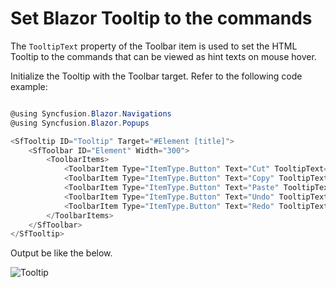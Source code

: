 # Set Blazor Tooltip to the commands

The `TooltipText` property of the Toolbar item is used to set the HTML Tooltip to the commands that can be viewed as hint texts on mouse hover.

Initialize the Tooltip with the Toolbar target. Refer to the following code example:

```csharp

@using Syncfusion.Blazor.Navigations
@using Syncfusion.Blazor.Popups

<SfTooltip ID="Tooltip" Target="#Element [title]">
    <SfToolbar ID="Element" Width="300">
        <ToolbarItems>
            <ToolbarItem Type="ItemType.Button" Text="Cut" TooltipText="Cut"></ToolbarItem>
            <ToolbarItem Type="ItemType.Button" Text="Copy" TooltipText="Copy"></ToolbarItem>
            <ToolbarItem Type="ItemType.Button" Text="Paste" TooltipText="Paste"></ToolbarItem>
            <ToolbarItem Type="ItemType.Button" Text="Undo" TooltipText="Undo"></ToolbarItem>
            <ToolbarItem Type="ItemType.Button" Text="Redo" TooltipText="Redo"></ToolbarItem>
        </ToolbarItems>
    </SfToolbar>
</SfTooltip>

```

Output be like the below.

![Tooltip](../images/toolbar_tooltip.png)
